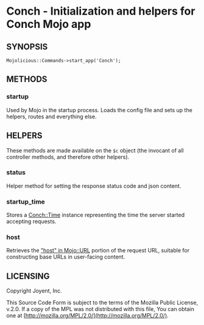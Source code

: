 # Conch - Initialization and helpers for Conch Mojo app

## SYNOPSIS

```
Mojolicious::Commands->start_app('Conch');
```

## METHODS

### startup

Used by Mojo in the startup process. Loads the config file and sets up the
helpers, routes and everything else.

## HELPERS

These methods are made available on the `$c` object (the invocant of all controller methods,
and therefore other helpers).

### status

Helper method for setting the response status code and json content.

### startup\_time

Stores a [Conch::Time](../modules/Conch%3A%3ATime) instance representing the time the server started accepting requests.

### host

Retrieves the ["host" in Mojo::URL](https://metacpan.org/pod/Mojo%3A%3AURL#host) portion of the request URL, suitable for constructing base URLs
in user-facing content.

## LICENSING

Copyright Joyent, Inc.

This Source Code Form is subject to the terms of the Mozilla Public License,
v.2.0. If a copy of the MPL was not distributed with this file, You can obtain
one at [http://mozilla.org/MPL/2.0/](http://mozilla.org/MPL/2.0/).
